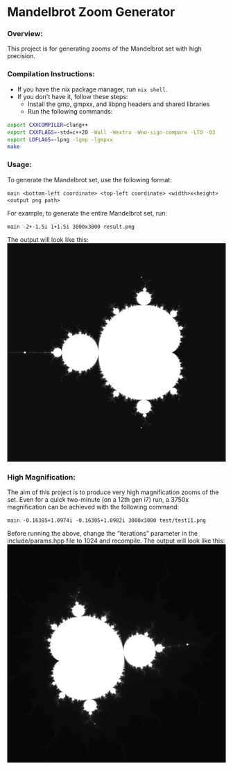 # Mandelbrot Zoom Generator

### Overview:

This project is for generating zooms of the Mandelbrot set with high precision. 

### Compilation Instructions:

- If you have the nix package manager, run `nix shell`.
- If you don't have it, follow these steps:
   - Install the gmp, gmpxx, and libpng headers and shared libraries
   - Run the following commands:

```bash
export CXXCOMPILER=clang++
export CXXFLAGS=-std=c++20 -Wall -Wextra -Wno-sign-compare -LTO -O3
export LDFLAGS=-lpng -lgmp -lgmpxx
make
```

### Usage:

To generate the Mandelbrot set, use the following format:
```
main <bottom-left coordinate> <top-left coordinate> <width>x<height> <output png path>
```

For example, to generate the entire Mandelbrot set, run:
```
main -2+-1.5i 1+1.5i 3000x3000 result.png
```

The output will look like this:
![](./results/whole-frame.png)

### High Magnification:

The aim of this project is to produce very high magnification zooms of the set. Even for a quick two-minute (on a 12th gen i7) run, a 3750x magnification can be achieved with the following command:
```
main -0.16385+1.0974i -0.16305+1.0982i 3000x3000 test/test11.png
```

Before running the above, change the “iterations” parameter in the include/params.hpp file to 1024 and recompile. The output will look like this:
![](./results/magnified.png)